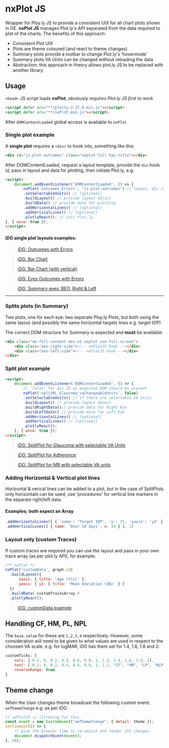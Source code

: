 # nxPlot JS

Wrapper for Ploy.ly JS to provide a consistent UIX for all chart plots shown in OE. **nxPlot JS** manages Plot.ly's API separated from the data required to plot of the charts. The benefits of this approach:

* Consistent Plot UIX
* Plots are theme coloured (and react to theme changes)
* Summary plots provide a toolbar to change Plot.ly's 'hovermode'
* Summary plots VA Units can be changed without reloading the data
* Abstraction: this approach in theory allows plot.ly JS to be replaced with another library

## Usage

`<head>` JS script loads **nxPlot**, _obviously requires Plot.ly JS first to work_
```html
<script defer src="**/plotly-2.27.0.min.js"></script>
<script defer src="**/nxPlot.min.js"></script>
```
After `DOMContentLoaded` global access is available to `nxPlot`

### Single plot example

A **single plot** requires a `<div>` to hook into, something like this:
```html
<div id="js-plot-outcomes" class="oeplot-full has-title"></div>
```
After DOMContentLoaded, request a layout template, provide the `div` hook id, pass in layout and data for plotting, then initiate Plot.ly, e.g.
```html
<script>
    document.addEventListener('DOMContentLoaded', () => {
        nxPlot('outcomes_Errors', "js-plot-outcomes") // layout, div id
        .setSelectableUnits() // [optional]
        .buildLayout() // provide layout object 
        .buildData() // provide data for plotting
        .addHorizontalLines() // [optional]
        .addVerticalLines() // [optional]
        .plotlyReact(); // init Plot.ly
}, { once: true });
</script>
```

#### iDG single plot layouts examples:
> [iDG: Outcomes with Errors](https://idg.knowego.com/edge/analytics/glaucoma-outcomes/)

> [iDG: Bar Chart](https://idg.knowego.com/edge/analytics/search-results-barchart/)

> [iDG: Bar Chart (with vertical)](https://idg.knowego.com/edge/analytics/treatment-targets/)

> [iDG: Eyes Outcomes with Errors](https://idg.knowego.com/edge/analytics/mr-outcomes/)

> [iDG: Summary eyes: BEO, Right & Left](https://idg.knowego.com/edge/oes/beo-demo/)
---

### Splits plots (in Summary)

Two plots, one for each eye: two separate Ploy.ly Plots, but both using the same layout (and possibly the same horizontal targets lines e.g. target IOP)

The correct DOM structure for Summary is expected and **must** be available:

```html
<div class="oe-full-content oes-v2 oeplot use-full-screen">
    <div class="oes-right-side"><!-- nxPlotJS hook --></div>
    <div class="oes-left-side"><!-- nxPlotJS hook --></div>
</div>
```
### Split plot example

```html
<script>
    document.addEventListener('DOMContentLoaded', () => { 
        // 'false' for div ID as expected DOM should be present
        nxPlot('splitRL_Glaucoma_vaChangeableUnits', false)
        .setSelectableUnits() // if there are selectable VA units
        .buildLayout() // provide layout object
        .buildRightData()// provide data for Right Eye
        .buildLeftData() // provide data for Left Eye
        .addHorizontalLines() // [optional]
        .addVerticalLines() // [optional]
        .plotlyReact();
    }, { once: true });
</script>
```

> [iDG: SplitPlot for Glaucoma with selectable VA Units](https://idg.knowego.com/edge/oes/glaucoma/)

> [iDG: SplitPlot for Adherence](https://idg.knowego.com/edge/oes/adherence/)

> [iDG: SplitPlot for MR with selectable VA units](https://idg.knowego.com/edge/oes/medical-retina/)


### Adding Horizontal &amp; Vertical plot lines

Horizontal & verical lines can be added to a plot, but in the case of SplitPlots only horizontals can be used, use 'procedures' for vertical line markers in the separate right/left data.

#### Examples; both expect an Array

```js
.addHorizontalLines([ { 'name': 'Target IOP', 'y': 15, 'yaxis': 'y4' } ])
.addVerticalLines([ { name: 'Over 14 days', x: 14 } ], 1)
```

### Layout only (custom Traces)

If custom traces are required you can use the layout and pass in your own trace array (as per plot.ly API), for example:

```js
/** nxPlot */
nxPlot('customData', graph.id)
  .buildLayout({ 
      xaxis: { title: 'Age (Yrs)' },
      yaxis: { y1: { title: 'Mean Deviation (dB)' } }
  })
  .buildData( customTracesArray )
  .plotlyReact();
```
> [iDG: customData example](https://idg.knowego.com/edge/analytics/glaucoma-visual-field-progression/)

## Handling CF, HM, PL, NPL
The `base_value` for these are `1,2,3,4` respectively. However, some consideration will need to be given to what values are used in respect to the choosen VA scale. e.g. for logMAR, iDG has them set for 1.4, 1.6, 1.8 and 2:
```js
customTicks: {
    vals: [-0.2, 0, 0.2, 0.4, 0.6, 0.8, 1, 1.2, 1.4, 1.6, 1.8, 2],
    text: [-0.2, 0, 0.2, 0.4, 0.6, 0.8, 1, 1.2, "CF", "HM", "LP", "NLP"],
    reverseRange: true
}
```


## Theme change

When the User changes theme broadcast the following custom event:
`oeThemeChange` e.g. as per iDG:

```js
// nxPlotJS is listening for this
const event = new CustomEvent("oeThemeChange", { detail: theme });
setTimeout(() => {
	// give the browser time to re-adjust and render CSS changes
	document.dispatchEvent(event);
}, 50);
```






